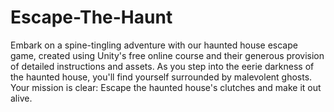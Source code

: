 # Escape-The-Haunt

Embark on a spine-tingling adventure with our haunted house escape game, created using Unity's free online course and their generous provision of detailed instructions and assets. As you step into the eerie darkness of the haunted house, you'll find yourself surrounded by malevolent ghosts. Your mission is clear: Escape the haunted house's clutches and make it out alive.
